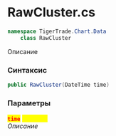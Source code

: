 
# RawCluster.cs
```csharp
namespace TigerTrade.Chart.Data  
    class RawCluster
```

Описание

### Синтаксис
```csharp
public RawCluster(DateTime time)
```

### Параметры  
<mark style="color:red;">**`time`**</mark> <mark style="color:yellow;">`DateTime`</mark>  
 *Описание*  
  

                    
                    